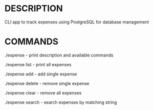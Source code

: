 # DESCRIPTION
CLI app to track expenses using PostgreSQL for database management
# COMMANDS
./expense - print description and available commands

./expense list - print all expenses

./expense add <memo> <amount> - add single expense
  
./expense delete <id> - remove single expense
  
./expense clear - remove all expenses
  
./expense search <searchTerm> - search expenses by matching string
